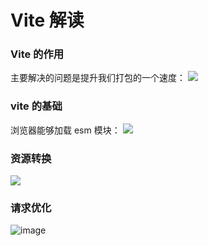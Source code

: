 # Vite 解读

### Vite 的作用
主要解决的问题是提升我们打包的一个速度：
![](https://upload-images.jianshu.io/upload_images/4328038-117100125d3ba691.png?imageMogr2/auto-orient/strip%7CimageView2/2/w/1240)

### vite 的基础
浏览器能够加载 esm 模块：
![](https://upload-images.jianshu.io/upload_images/4328038-c98de0beda8b2409.png?imageMogr2/auto-orient/strip%7CimageView2/2/w/1240)

### 资源转换
![](https://upload-images.jianshu.io/upload_images/4328038-12af3423c053b569.png?imageMogr2/auto-orient/strip%7CimageView2/2/w/1240)

### 请求优化
![image](https://user-images.githubusercontent.com/5234349/151004697-1794be1e-829b-4516-9b29-1bff9bf233c4.png)
